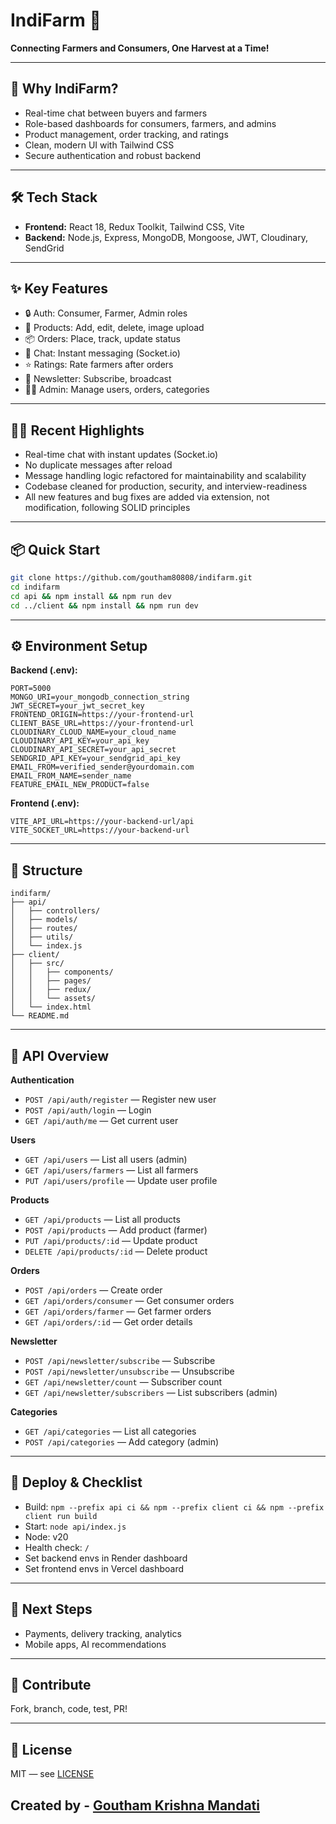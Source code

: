 # IndiFarm 🌽
**Connecting Farmers and Consumers, One Harvest at a Time!**

---

## 🚀 Why IndiFarm?

- Real-time chat between buyers and farmers
- Role-based dashboards for consumers, farmers, and admins
- Product management, order tracking, and ratings
- Clean, modern UI with Tailwind CSS
- Secure authentication and robust backend

---

## 🛠️ Tech Stack

- **Frontend:** React 18, Redux Toolkit, Tailwind CSS, Vite
- **Backend:** Node.js, Express, MongoDB, Mongoose, JWT, Cloudinary, SendGrid

---

## ✨ Key Features

- 🔒 Auth: Consumer, Farmer, Admin roles
- 🛒 Products: Add, edit, delete, image upload
- 📦 Orders: Place, track, update status
- 💬 Chat: Instant messaging (Socket.io)
- ⭐ Ratings: Rate farmers after orders
- 📰 Newsletter: Subscribe, broadcast
- 🧑‍💼 Admin: Manage users, orders, categories

---


## 🧑‍💻 Recent Highlights

- Real-time chat with instant updates (Socket.io)
- No duplicate messages after reload
- Message handling logic refactored for maintainability and scalability
- Codebase cleaned for production, security, and interview-readiness
- All new features and bug fixes are added via extension, not modification, following SOLID principles

---

## 📦 Quick Start

```bash
git clone https://github.com/goutham80808/indifarm.git
cd indifarm
cd api && npm install && npm run dev
cd ../client && npm install && npm run dev
```

---

## ⚙️ Environment Setup


**Backend (.env):**
```
PORT=5000
MONGO_URI=your_mongodb_connection_string
JWT_SECRET=your_jwt_secret_key
FRONTEND_ORIGIN=https://your-frontend-url
CLIENT_BASE_URL=https://your-frontend-url
CLOUDINARY_CLOUD_NAME=your_cloud_name
CLOUDINARY_API_KEY=your_api_key
CLOUDINARY_API_SECRET=your_api_secret
SENDGRID_API_KEY=your_sendgrid_api_key
EMAIL_FROM=verified_sender@yourdomain.com
EMAIL_FROM_NAME=sender_name
FEATURE_EMAIL_NEW_PRODUCT=false
```

**Frontend (.env):**
```
VITE_API_URL=https://your-backend-url/api
VITE_SOCKET_URL=https://your-backend-url
```

---

## 📁 Structure

```
indifarm/
├── api/
│   ├── controllers/
│   ├── models/
│   ├── routes/
│   ├── utils/
│   └── index.js
├── client/
│   ├── src/
│   │   ├── components/
│   │   ├── pages/
│   │   ├── redux/
│   │   └── assets/
│   └── index.html
└── README.md
```

---



## 🔧 API Overview 

**Authentication**
- `POST /api/auth/register` — Register new user
- `POST /api/auth/login` — Login
- `GET /api/auth/me` — Get current user

**Users**
- `GET /api/users` — List all users (admin)
- `GET /api/users/farmers` — List all farmers
- `PUT /api/users/profile` — Update user profile

**Products**
- `GET /api/products` — List all products
- `POST /api/products` — Add product (farmer)
- `PUT /api/products/:id` — Update product
- `DELETE /api/products/:id` — Delete product

**Orders**
- `POST /api/orders` — Create order
- `GET /api/orders/consumer` — Get consumer orders
- `GET /api/orders/farmer` — Get farmer orders
- `GET /api/orders/:id` — Get order details

**Newsletter**
- `POST /api/newsletter/subscribe` — Subscribe
- `POST /api/newsletter/unsubscribe` — Unsubscribe
- `GET /api/newsletter/count` — Subscriber count
- `GET /api/newsletter/subscribers` — List subscribers (admin)

**Categories**
- `GET /api/categories` — List all categories
- `POST /api/categories` — Add category (admin)

---


## 🎯 Deploy & Checklist

- Build: `npm --prefix api ci && npm --prefix client ci && npm --prefix client run build`
- Start: `node api/index.js`
- Node: v20
- Health check: `/`
- Set backend envs in Render dashboard
- Set frontend envs in Vercel dashboard

---

## 🚀 Next Steps

- Payments, delivery tracking, analytics
- Mobile apps, AI recommendations

---

## 🤝 Contribute

Fork, branch, code, test, PR!

---

## 📄 License

MIT — see [LICENSE](LICENSE)

## Created by - [Goutham Krishna Mandati](https://x.com/goutham_808)